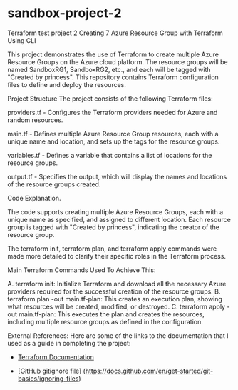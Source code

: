 # sandbox-project-2
Terraform test project 2
Creating 7 Azure Resource Group with Terraform Using CLI

This project demonstrates the use of Terraform to create multiple Azure Resource Groups on the Azure cloud platform. The resource groups will be named SandboxRG1, SandboxRG2, etc., and each will be tagged with "Created by princess". This repository contains Terraform configuration files to define and deploy the resources.

Project Structure
The project consists of the following Terraform files:

providers.tf - Configures the Terraform providers needed for Azure and random resources.

main.tf - Defines multiple Azure Resource Group resources, each with a unique name and location, and sets up the tags for the resource groups.

variables.tf - Defines a variable that contains a list of locations for the resource groups.

output.tf - Specifies the output, which will display the names and locations of the resource groups created.

Code Explanation.

The code supports creating multiple Azure Resource Groups, each with a unique name as specified, and assigned to different location.
 Each resource group is tagged with "Created by princess", indicating the creator of the resource group.

The terraform init, terraform plan, and terraform apply commands were made more detailed to clarify their specific roles in the Terraform process.

Main Terraform Commands Used To Achieve This:

A. terraform init: Initialize Terraform and download all the necessary Azure providers required for the successful creation of the resource groups.
B. terraform plan -out main.tf-plan: This creates an execution plan, showing what resources will be created, modified, or destroyed.
C. terraform apply -out main.tf-plan: This executes the plan and creates the resources, including multiple resource groups as defined in the configuration.

External References:
Here are some of the links to the documentation that I used as a guide in completing the project:

- [Terraform Documentation](https://learn.microsoft.com/en-us/azure/developer/terraform/create-resource-group?tabs=azure-cli)

- [GitHub gitignore file] (https://docs.github.com/en/get-started/git-basics/ignoring-files)